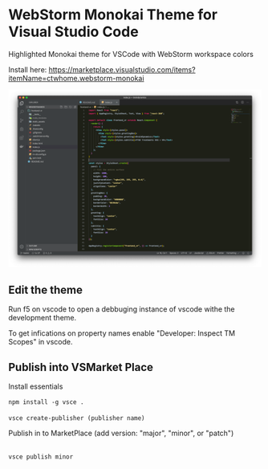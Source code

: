 # WebStorm Monokai Theme for Visual Studio Code
Highlighted Monokai theme for VSCode with WebStorm workspace colors

Install here: https://marketplace.visualstudio.com/items?itemName=ctwhome.webstorm-monokai

![First Screen](theme-screenshot.png)

## Edit the theme

Run f5 on vscode to open a debbuging instance of vscode withe the development theme.

To get infications on property names enable "Developer: Inspect TM Scopes" in vscode. 


## Publish into VSMarket Place

Install essentials
```
npm install -g vsce . 

vsce create-publisher (publisher name) 

```
Publish in to MarketPlace (add version: "major", "minor", or "patch")
```

vsce publish minor
```



